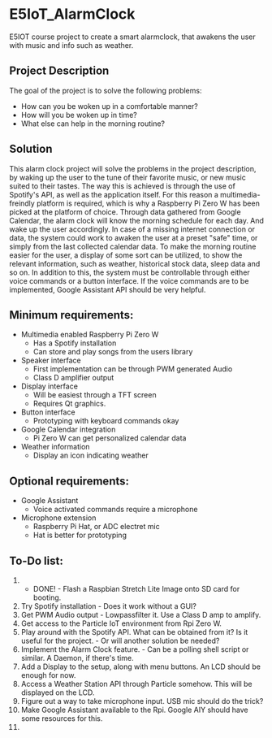 # E5IoT_AlarmClock
E5IOT course project to create a smart alarmclock, that awakens the user with music and info such as weather.

## Project Description
The goal of the project is to solve the following problems:
- How can you be woken up in a comfortable manner?
- How will you be woken up in time?
- What else can help in the morning routine?

## Solution
This alarm clock project will solve the problems in the project description, by waking up the user to the tune of their favorite music, or new music suited to their tastes. The way this is achieved is through the use of Spotify's API, as well as the application itself. For this reason a multimedia-freindly platform is required, which is why a Raspberry Pi Zero W has been picked at the platform of choice.
Through data gathered from Google Calendar, the alarm clock will know the morning schedule for each day. And wake up the user accordingly. In case of a missing internet connection or data, the system could work to awaken the user at a preset "safe" time, or simply from the last collected calendar data.
To make the morning routine easier for the user, a display of some sort can be utilized, to show the relevant information, such as weather, historical stock data, sleep data and so on. In addition to this, the system must be controllable through either voice commands or a button interface. If the voice commands are to be implemented, Google Assistant API should be very helpful.

## Minimum requirements:
- Multimedia enabled Raspberry Pi Zero W
	- Has a Spotify installation
	- Can store and play songs from the users library
- Speaker interface
	- First implementation can be through PWM generated Audio
	- Class D amplifier output
- Display interface
	- Will be easiest through a TFT screen
	- Requires Qt graphics.
- Button interface
	- Prototyping with keyboard commands okay
- Google Calendar integration
	- Pi Zero W can get personalized calendar data
- Weather information
	- Display an icon indicating weather

## Optional requirements:
- Google Assistant
	- Voice activated commands require a microphone
- Microphone extension
	- Raspberry Pi Hat, or ADC electret mic
	- Hat is better for prototyping

## To-Do list:
1. - DONE! - Flash a Raspbian Stretch Lite Image onto SD card for booting.
2. Try Spotify installation - Does it work without a GUI?
3. Get PWM Audio output - Lowpassfilter it. Use a Class D amp to amplify.
4. Get access to the Particle IoT environment from Rpi Zero W.
5. Play around with the Spotify API. What can be obtained from it? Is it useful for the project. - Or will another solution be needed?
6. Implement the Alarm Clock feature. - Can be a polling shell script or similar. A Daemon, if there's time.
7. Add a Display to the setup, along with menu buttons. An LCD should be enough for now.
8. Access a Weather Station API through Particle somehow. This will be displayed on the LCD.
9. Figure out a way to take microphone input. USB mic should do the trick?
10. Make Google Assistant available to the Rpi. Google AIY should have some resources for this.
8. 